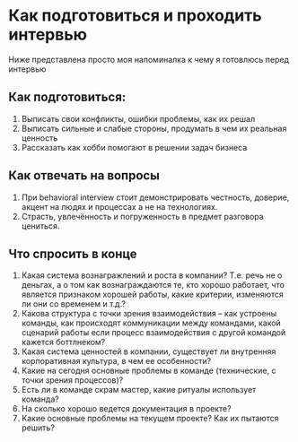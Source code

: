 # Как подготовиться и проходить интервью

Ниже представлена просто моя напоминалка к чему я готовлюсь перед интервью 
## Как подготовиться:
1. Выписать свои конфликты, ошибки проблемы, как их решал
2. Выписать сильные и слабые стороны, продумать в чем их реальная ценность
3. Рассказать как хобби помогают в решении задач бизнеса
       
## Как отвечать на вопросы
1. При behavioral interview стоит демонстрировать честность, доверие, акцент на людях и процессах а не на технологиях.
2. Страсть, увлечённость и погруженность в предмет разговора цениться.  
       
## Что спросить в конце
1. Какая система вознагражлений и роста в компании? Т.е. речь не о деньгах, а о том как вознаграждаются те, кто хорошо работает, что является признаком хорошей работы, какие критерии, изменяются ли они со временем и т.д.?
2. Какова структура с точки зрения взаимодействия – как устроены команды, как происходят коммуникации между командами, какой сценарий работы если процесс взаимодействия с другой командой кажется боттлнеком?
3. Какая система ценностей в компании, существует ли внутренняя корпоративная культура, в чем ее особенности?
4. Какие на сегодня основные проблемы в команде (технические, с точки зрения процессов)?
5. Есть ли в команде скрам мастер, какие ритуалы использует команда?
6. На сколько хорошо ведется документация в проекте?
7. Какие основные проблемы на текущем проекте? Как их пытаются решить?
